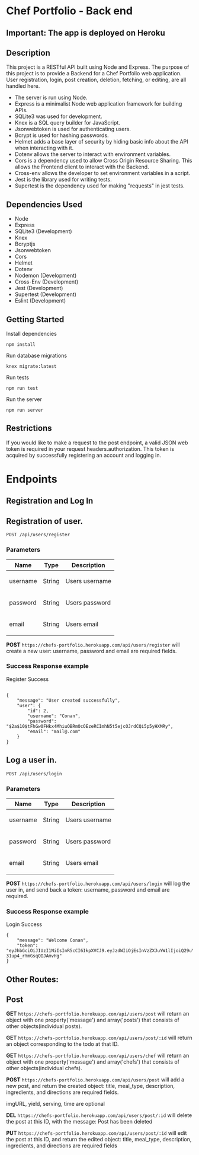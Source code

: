 # Chef Portfolio - Back end

## Important: The app is deployed on Heroku ##

## Description

This project is a RESTful API built using Node and Express. The purpose of this project is to provide a Backend for a Chef Portfolio web application. User registration, login, post creation, deletion, fetching, or editing, are all handled here.

- The server is run using Node.
- Express is a minimalist Node web application framework for building APIs.
- SQLite3 was used for development.
- Knex is a SQL query builder for JavaScript.
- Jsonwebtoken is used for authenticating users.
- Bcrypt is used for hashing passwords.
- Helmet adds a base layer of security by hiding basic info about the API when interacting with it.
- Dotenv allows the server to interact with environment variables.
- Cors is a dependency used to allow Cross Origin Resource Sharing. This allows the Frontend client to interact with the Backend.
- Cross-env allows the developer to set environment variables in a script.
- Jest is the library used for writing tests.
- Supertest is the dependency used for making "requests" in jest tests.

## Dependencies Used

- Node
- Express
- SQLite3 (Development)
- Knex
- Bcryptjs
- Jsonwebtoken
- Cors
- Helmet
- Dotenv
- Nodemon (Development)
- Cross-Env (Development)
- Jest (Development)
- Supertest (Development)
- Eslint (Development)

## Getting Started
Install dependencies
```
npm install
```
Run database migrations
```
knex migrate:latest
```
Run tests
```
npm run test
```
Run the server
```
npm run server
```

## Restrictions
If you would like to make a request to the post endpoint, a valid JSON web token is required in your request headers.authorization. This token is acquired by successfully registering an account and logging in.


# Endpoints

## Registration and Log In

## Registration of user.

    POST /api/users/register

### Parameters

| Name       | Type   | Description                                              |
| ---------- | ------ | -------------------------------------------------------- |
| username   | String | <p>Users username</p>                                    |
| password   | String | <p>Users password</p>                                    |
| email      | String | <p>Users email </p>                                      |

**POST** `https://chefs-portfolio.herokuapp.com/api/users/register` will create a new user: username, password and email are required fields.


### Success Response example

Register Success

```

{
    "message": "User created successfully",
    "user": {
        "id": 2,
        "username": "Conan",
        "password": "$2a$10$tFhGw0FHkx4MhiuOBRmOcOEzeRCImhN5t5ejcOJrdCQi5p5yHXMRy",
        "email": "mail@.com"
    }
}
```


## Log a user in.

    POST /api/users/login

### Parameters

| Name     | Type   | Description                |
| -------- | ------ | -------------------------- |
| username | String | <p>Users username</p>      |
| password | String | <p>Users password</p>      |
| email    | String | <p>Users email</p>         |



**POST** `https://chefs-portfolio.herokuapp.com/api/users/login` will log the user in, and send back a token: username, password and email are required.



### Success Response example

Login Success

```
{
    "message": "Welcome Conan",
    "token": "eyJhbGciOiJIUzI1NiIsInR5cCI6IkpXVCJ9.eyJzdWIiOjEsInVzZXJuYW1lIjoiQ29uYW4iLCJpYXQiOjE1NjQzMjA5NjIsImV4cCI6MTU2NDQwNzM2Mn0.jKuakswxvOglUheZGkAYdZ-31up4_rYmGsqQIJAmvHg"
}
```


## Other Routes:

## Post

**GET** `https://chefs-portfolio.herokuapp.com/api/users/post` will return an object with one property('message') and array('posts') that consists of other objects(individual posts).

**GET** `https://chefs-portfolio.herokuapp.com/api/users/post/:id` will return an object corresponding to the todo at that ID.

**GET** `https://chefs-portfolio.herokuapp.com/api/users/chef` will return an object with one property('message') and array('chefs') that consists of other objects(individual chefs).

**POST** `https://chefs-portfolio.herokuapp.com/api/users/post` will add a new post, and return the created object: title, meal_type, description, ingredients, and directions are required fields.

imgURL, yield, serving, time are optional

**DEL** `https://chefs-portfolio.herokuapp.com/api/users/post/:id` will delete the post at this ID, with the message: Post has been deleted

**PUT** `https://chefs-portfolio.herokuapp.com/api/users/post/:id` will edit the post at this ID, and return the edited object: title, meal_type, description, ingredients, and directions are required fields
